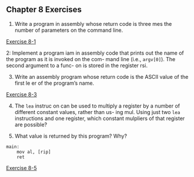 ## Chapter 8 Exercises

1. Write a program in assembly whose return code is three
mes the number of parameters on the command line.

[Exercise 8-1](./exercise-8-1.s)

2: Implement a program iam in assembly code that prints
out the name of the program as it is invoked on the com-
mand line (i.e., `argv[0]`). The second argument to a func-
on is stored in the register rsi.

3. Write an assembly program whose return code is the
ASCII value of the first le er of the program’s name.

[Exercise 8-3](./exercise-8-3.s)

4. The `lea` instruc on can be used to multiply a register
by a number of different constant values, rather than us-
ing mul. Using just two `lea` instructions and one register,
which constant mulpliers of that register are possible?

5. What value is returned by this program? Why?

```assembly
main:
	mov al, [rip]
	ret
```

[Exercise 8-5](./exercise-8-5.s)
